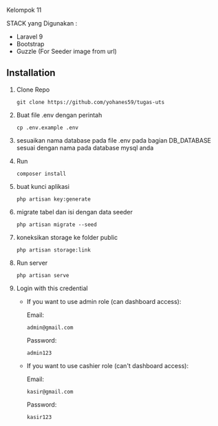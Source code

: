 Kelompok 11

STACK yang Digunakan :

- Laravel 9
- Bootstrap
- Guzzle (For Seeder image from url)

## Installation
1. Clone Repo
   ```console
   git clone https://github.com/yohanes59/tugas-uts
   ```
2. Buat file .env dengan perintah
   ```console
   cp .env.example .env
   ```
3. sesuaikan nama database pada file .env pada bagian DB_DATABASE sesuai dengan nama pada database mysql anda
4. Run
   ```console
   composer install
   ```
5. buat kunci aplikasi 
   ```console
   php artisan key:generate
   ```
6. migrate tabel dan isi dengan data seeder
   ```console
   php artisan migrate --seed
   ```
7. koneksikan storage ke folder public
   ```console
   php artisan storage:link
   ```
8. Run server
   ```console
   php artisan serve
   ```
9.  Login with this credential

    - If you want to use admin role (can dashboard access):

        Email: 
        ```
        admin@gmail.com
        ```
        Password: 
        ```
        admin123
        ```
    - If you want to use cashier role (can't dashboard access):

        Email: 
        ```
        kasir@gmail.com
        ```
        Password: 
        ```
        kasir123
        ```
